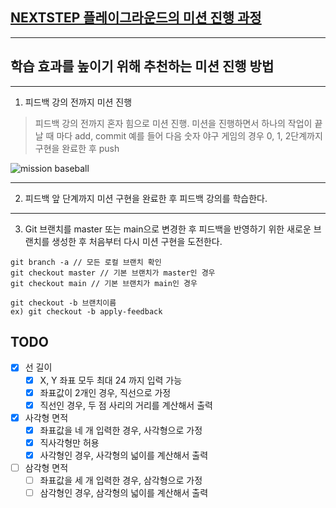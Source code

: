 ## [NEXTSTEP 플레이그라운드의 미션 진행 과정](https://github.com/next-step/nextstep-docs/blob/master/playground/README.md)

---
## 학습 효과를 높이기 위해 추천하는 미션 진행 방법

---
1. 피드백 강의 전까지 미션 진행 
> 피드백 강의 전까지 혼자 힘으로 미션 진행. 미션을 진행하면서 하나의 작업이 끝날 때 마다 add, commit
> 예를 들어 다음 숫자 야구 게임의 경우 0, 1, 2단계까지 구현을 완료한 후 push

![mission baseball](https://raw.githubusercontent.com/next-step/nextstep-docs/master/playground/images/mission_baseball.png)

---
2. 피드백 앞 단계까지 미션 구현을 완료한 후 피드백 강의를 학습한다.

---
3. Git 브랜치를 master 또는 main으로 변경한 후 피드백을 반영하기 위한 새로운 브랜치를 생성한 후 처음부터 다시 미션 구현을 도전한다.

```
git branch -a // 모든 로컬 브랜치 확인
git checkout master // 기본 브랜치가 master인 경우
git checkout main // 기본 브랜치가 main인 경우

git checkout -b 브랜치이름
ex) git checkout -b apply-feedback
```

## TODO

- [x] 선 길이
    - [x] X, Y 좌표 모두 최대 24 까지 입력 가능
    - [x] 좌표값이 2개인 경우, 직선으로 가정
    - [x] 직선인 경우, 두 점 사리의 거리를 계산해서 출력
- [x] 사각형 면적
    - [x] 좌표값을 네 개 입력한 경우, 사각형으로 가정
    - [x] 직사각형만 허용
    - [x] 사각형인 경우, 사각형의 넓이를 계산해서 출력
- [ ] 삼각형 면적
    - [ ] 좌표값을 세 개 입력한 경우, 삼각형으로 가정
    - [ ] 삼각형인 경우, 삼각형의 넓이를 계산해서 출력